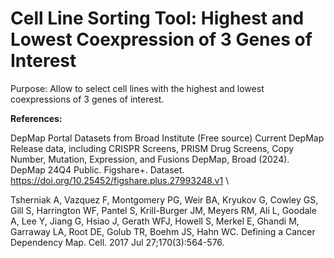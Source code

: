 # Cell Line Sorting Tool: Highest and Lowest Coexpression of 3 Genes of Interest
>
Purpose: Allow to select cell lines with the highest and lowest coexpressions of 3 genes of interest.
>
>
**References:** 
>
DepMap Portal Datasets from Broad Institute (Free source)
Current DepMap Release data, including CRISPR Screens, PRISM Drug Screens, Copy Number, Mutation, Expression, and Fusions DepMap, Broad (2024). DepMap 24Q4 Public. Figshare+. Dataset. https://doi.org/10.25452/figshare.plus.27993248.v1 \
>
Tsherniak A, Vazquez F, Montgomery PG, Weir BA, Kryukov G, Cowley GS, Gill S, Harrington WF, Pantel S, Krill-Burger JM, Meyers RM, Ali L, Goodale A, Lee Y, Jiang G, Hsiao J, Gerath WFJ, Howell S, Merkel E, Ghandi M, Garraway LA, Root DE, Golub TR, Boehm JS, Hahn WC. Defining a Cancer Dependency Map. Cell. 2017 Jul 27;170(3):564-576.
